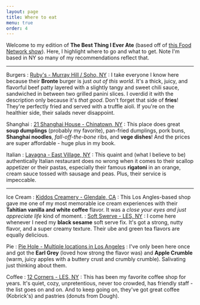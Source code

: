 ```yaml
---
layout: page
title: Where to eat
menu: true
order: 4
---
```


Welcome to my edition of **The Best Thing I Ever Ate** (based off of [this Food Network show](http://www.foodnetwork.com/shows/the-best-thing-i-ever-ate)). Here, I highlight where to go and what to get. Note I'm based in NY so many of my recommendations reflect that.

---

Burgers
: [Ruby's - Murray Hill / Soho, NY](https://www.yelp.com/biz/rubys-murray-hill-new-york) : I take everyone I know here because their **Bronte** burger is just *out of this world*. It's a thick, juicy, and flavorful beef patty layered with a slightly tangy and sweet chili sauce, sandwiched in between two grilled panini slices. I overdid it with the description only because it's *that good*. Don't forget that side of **fries**! They're perfectly fried and served with a truffle aioli. If you're on the healthier side, their salads never disappoint.

Shanghai
: [21 Shanghai House - Chinatown, NY](https://www.yelp.com/biz/21-shanghai-house-new-york-4) : This place does great **soup dumplings** (probably my favorite), pan-fried dumplings, pork buns, **Shanghai noodles**, *fall-off-the-bone* ribs, and **vege dishes**! And the prices are super affordable - huge plus in my book.

Italian
: [Lavagna - East Village, NY](https://www.yelp.com/biz/lavagna-restaurant-new-york) : This quaint and (what I believe to be) authentically Italian restaurant does no wrong when it comes to their scallop appetizer or their pastas, especially their famous **rigatoni** in an orange, cream sauce tossed with sausage and peas. Plus, their service is impeccable.

---

Ice Cream
: [Kiddos Creamery - Glendale, CA](https://www.yelp.com/biz/kiddos-creamery-glendale) : This Los Angles-based shop gave me one of my most memorable ice cream experiences with their **Tahitian vanilla and white coffee** flavor. It was a *close your eyes and just appreciate life* kind of moment.
: [Soft Swerve - LES, NY](https://www.yelp.com/biz/soft-swerve-new-york-2) : I come here whenever I need my **black sesame** soft serve fix. It's got a strong, nutty flavor, and a super creamy texture. Their ube and green tea flavors are equally delicious.

Pie
: [Pie Hole - Multiple locations in Los Angeles](https://www.yelp.com/biz/the-pie-hole-los-angeles-3) : I've only been here once and got the **Earl Grey** (loved how strong the flavor was) and **Apple Crumble** (warm, juicy apples with a buttery crust and crumbly crumble). Salivating just thinking about them.

Coffee
: [12 Corners - LES, NY](https://www.yelp.com/biz/12-corners-coffee-new-york) : This has been my favorite coffee shop for years. It's quiet, cozy, unpretentious, never too crowded, has friendly staff - the list goes on and on. And to keep going on, they've got great coffee (Kobrick's) and pastries (donuts from Dough).
